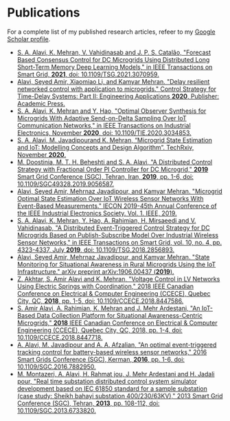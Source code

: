 # Publications

For a complete list of my published research articles, refeer to my [Google Scholar profile](https://scholar.google.co.uk/citations?user=Irm9I_IAAAAJ&hl=en).

- [S. A. Alavi, K. Mehran, V. Vahidinasab and J. P. S. Catalão, "Forecast Based Consensus Control for DC Microgrids Using Distributed Long Short-Term Memory Deep Learning Models," in IEEE Transactions on Smart Grid, **2021**, doi: 10.1109/TSG.2021.3070959.](downloads/papers/tsg_2021.pdf)
- [Alavi, Seyed Amir, Xiaomiao Li, and Kamyar Mehran. "Delay resilient networked control with application to microgrids." Control Strategy for Time-Delay Systems: Part II: Engineering Applications **2020**, Publisher: Academic Press.](https://www.elsevier.com/books/control-strategy-for-time-delay-systems/khooban/978-0-323-85347-7)
- [S. A. Alavi, K. Mehran and Y. Hao, "Optimal Observer Synthesis for Microgrids With Adaptive Send-on-Delta Sampling Over IoT Communication Networks," in IEEE Transactions on Industrial Electronics, November **2020**, doi: 10.1109/TIE.2020.3034853.](downloads/papers/tie_2020.pdf)
- [S. A. Alavi, M. Javadipourand K. Mehran, “Microgrid State Estimation and IoT: Modelling Concepts and Design Algorithm”. TechRxiv, November **2020**.](downloads/papers/techarxiv_2020.pdf)
- [M. Doostinia, M. T. H. Beheshti and S. A. Alavi, "A Distributed Control Strategy with Fractional Order PI Controller for DC Microgrid," **2019** Smart Grid Conference (SGC), Tehran, Iran, **2019**, pp. 1-6, doi: 10.1109/SGC49328.2019.9056587.](downloads/papers/sgc_2019.pdf)
- [Alavi, Seyed Amir, Mehrnaz Javadipour, and Kamyar Mehran. "Microgrid Optimal State Estimation Over IoT Wireless Sensor Networks With Event-Based Measurements." IECON 2019-45th Annual Conference of the IEEE Industrial Electronics Society. Vol. 1. IEEE, 2019.](downloads/papers/iecon_2019.pdf)
- [S. A. Alavi, K. Mehran, Y. Hao, A. Rahimian, H. Mirsaeedi and V. Vahidinasab, "A Distributed Event-Triggered Control Strategy for DC Microgrids Based on Publish-Subscribe Model Over Industrial Wireless Sensor Networks," in IEEE Transactions on Smart Grid, vol. 10, no. 4, pp. 4323-4337, July **2019**, doi: 10.1109/TSG.2018.2856893.](downloads/papers/tsg_2019.pdf)
- [Alavi, Seyed Amir, Mehrnaz Javadipour, and Kamyar Mehran. "State Monitoring for Situational Awareness in Rural Microgrids Using the IoT Infrastructure." arXiv preprint arXiv:1906.00437 (**2019**).](downloads/papers/arxiv_2019.pdf)
- [Z. Akhtar, S. Amir Alavi and K. Mehran, "Voltage Control in LV Networks Using Electric Springs with Coordination," 2018 IEEE Canadian Conference on Electrical & Computer Engineering (CCECE), Quebec City, QC, **2018**, pp. 1-5, doi: 10.1109/CCECE.2018.8447586.](downloads/papers/ccece_2018_es.pdf)
- [S. Amir Alavi, A. Rahimian, K. Mehran and J. Mehr Ardestani, "An IoT-Based Data Collection Platform for Situational Awareness-Centric Microgrids," **2018** IEEE Canadian Conference on Electrical & Computer Engineering (CCECE), Quebec City, QC, 2018, pp. 1-4, doi: 10.1109/CCECE.2018.8447718.](downloads/papers/ccece_2018_iot.pdf)
- [A. Alavi, M. Javadipour and A. A. Afzalian, "An optimal event-triggered tracking control for battery-based wireless sensor networks," 2016 Smart Grids Conference (SGC), Kerman, **2016**, pp. 1-6, doi: 10.1109/SGC.2016.7882950.](downloads/papers/sgc_2016.pdf)
- [M. Montazeri, A. Alavi, H. Rahmat jou, J. Mehr Ardestani and H. Jadali pour, "Real time substation distributed control system simulator development based on IEC 61850 standard for a sample substation (case study: Sheikh bahayi substation 400/230/63KV)," 2013 Smart Grid Conference (SGC), Tehran, **2013**, pp. 108-112, doi: 10.1109/SGC.2013.6733820.](downloads/papers/sgc_2013.pdf)
